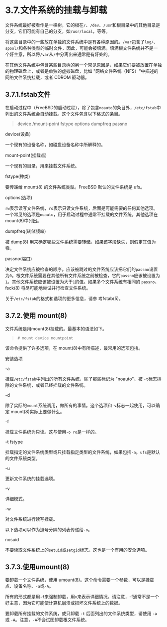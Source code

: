 # 3.7.文件系统的挂载与卸载

文件系统最好被看作是一棵树，它的根在`/`、`/dev`、`/usr`和根目录中的其他目录是分支，它们可能有自己的分支，如`/usr/local`，等等。

将这些目录中的一些放在单独的文件系统中是有各种原因的。`/var`包含了`log/`、`spool/`和各种类型的临时文件，因此，可能会被填满。填满根文件系统并不是一个好主意，所以将`/var`从`/`中分离出来通常是有好处的。

在其他文件系统中包含某些目录树的另一个常见原因是，如果它们要被放置在单独的物理磁盘上，或者是单独的虚拟磁盘，比如 "网络文件系统（NFS）"中描述的网络文件系统挂载，或者 CDROM 驱动器。

## 3.7.1.fstab文件

在启动过程中（FreeBSD的启动过程），除了包含`noauto`的条目外，`/etc/fstab`中列出的文件系统会自动挂载。这个文件包含以下格式的条目。

>device       /mount-point fstype     options      dumpfreq     passno

device(设备)

一个现有的设备名称，如磁盘设备名称中所解释的。

mount-point(挂载点)

一个现有的目录，用来挂载文件系统。

fstype(种类)

要传递给 mount(8) 的文件系统类型。FreeBSD 默认的文件系统是 ufs。

options(选项)

`rw`表示读写文件系统，`ro`表示只读文件系统，后面是可能需要的任何其他选项。一个常见的选项是`noauto`，用于启动过程中通常不挂载的文件系统。其他选项在 mount(8)中列出。

dumpfreq(转储频率)

被 dump(8) 用来确定哪些文件系统需要转储。如果该字段缺失，则假定其值为零。

passno(隘口)

决定文件系统应被检查的顺序。应该被跳过的文件系统应该把它们的`passno`设置为`0`。根文件系统需要在其他所有文件系统之前被检查，它的`passno`应该被设置为`1`。其他文件系统应该被设置为大于`1`的值。如果多个文件系统有相同的 `passno`，fsck(8) 将尽可能地尝试并行检查文件系统。

关于`/etc/fstab`的格式和选项的更多信息，请参 考fstab(5)。

## 3.7.2.使用 mount(8)

文件系统是用mount(8)挂载的。最基本的语法如下。

>```
># mount device mountpoint
>```
>
该命令提供了许多选项，在 mount(8)中有所描述，最常用的选项包括。

安装选项

-a

挂载`/etc/fstab`中列出的所有文件系统，除了那些标记为 "noauto"、被 `-t`标志排除的文件系统，或者已经挂载的文件系统。

-d

除了实际的`mount`系统调用，做所有的事情。这个选项和`-v`标志一起使用，可以确定 mount(8)实际上要做什么。

-f

挂载文件系统为只读。这与使用`-o ro`是一样的。

-t fstype

挂载指定的文件系统类型或只挂载指定类型的文件系统，如果包括`-a`。`ufs`是默认的文件系统类型。

-u

更新文件系统的挂载选项。

-v

详细模式。

-w

对文件系统进行读写挂载。

以下选项可以作为逗号分隔的列表传递给`-o`。

nosuid

不要读取文件系统上的`setuid`或`setgid`标志。这也是一个有用的安全选项。

## 3.7.3.使用umount(8)

要卸载一个文件系统，使用 umount(8)。这个命令需要一个参数，可以是挂载点、设备名称、`-a`或`-A`。

所有的形式都是用`-f`来强制卸载，用`v`来表示详细情况。请注意，-f通常不是一个好主意，因为它可能使计算机崩溃或损坏文件系统上的数据。

要卸载所有挂载的文件系统，或只卸载 `-t` 后面列出的文件系统类型，请使用 `-a` 或 `-A`。注意，`-A`不会试图卸载根文件系统。
